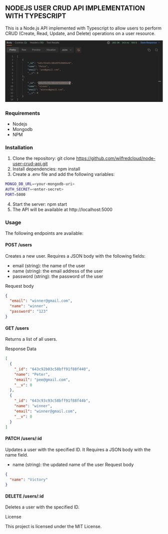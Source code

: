 ## NODEJS USER CRUD API IMPLEMENTATION WITH TYPESCRIPT

This is a Node.js API implemented with Typescript to allow users to perform CRUD (Create, Read, Update, and Delete) operations on a user resource.

![API Preview](api-preview.png)

### Requirements

- Nodejs
- Mongodb
- NPM

### Installation

1. Clone the repository: git clone https://github.com/wilfredcloud/node-user-crud-api.git
2. Install dependencies: npm install
3. Create a .env file and add the following variables:

```sh
MONGO_DB_URL=<your-mongodb-uri>
AUTH_SECRET=<enter-secret>
PORT=5000
```

4. Start the server: npm start
5. The API will be available at http://localhost:5000

### Usage

The following endpoints are available:

#### POST /users

Creates a new user. Requires a JSON body with the following fields:

- email (string): the name of the user
- name (string): the email address of the user
- password (string): the password of the user

Request body

```json
{
  "email": "winner@gmail.com",
  "name": "winner",
  "password": "123"
}
```

#### GET /users

Returns a list of all users.

Response Data

```json
[
  {
    "_id": "643c92b03c58bff91f88f440",
    "name": "Peter",
    "email": "pee@gmail.com",
    "__v": 0
  },
  {
    "_id": "643c93c93c58bff91f88f44b",
    "name": "winner",
    "email": "winner@gmail.com",
    "__v": 0
  }
]
```

#### PATCH /users/:id

Updates a user with the specified ID. It Requires a JSON body with the name field.

- name (string): the updated name of the user
  Request body

```json
{
  "name": "Victory"
}
```

#### DELETE /users/:id

Deletes a user with the specified ID.

License

This project is licensed under the MIT License.
